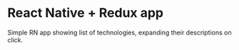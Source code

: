 # React Native + Redux app

Simple RN app showing list of technologies, expanding their descriptions on click. 
